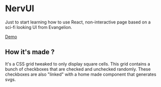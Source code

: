# NervUI

Just to start learning how to use React, non-interactive page based on a sci-fi looking UI from Evangelion.

[Demo](https://zimroid.github.io/nerv-ui)

## How it's made ?

It's a CSS grid tweaked to only display square cells.
This grid contains a bunch of checkboxes that are checked and unchecked randomly.
These checkboxes are also "linked" with a home made component that generates svgs.
